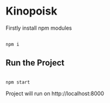 # Kinopoisk

Firstly install npm modules

```

npm i 

```

## Run the Project

```

npm start

```

Project will run on http://localhost:8000
